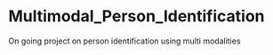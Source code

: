 Multimodal_Person_Identification
================================

On going project on person identification using multi modalities
